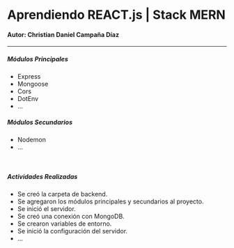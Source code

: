 <h1>Aprendiendo REACT.js | Stack MERN</h1>
<h4>Autor: Christian Daniel Campaña Díaz</h4>
<hr>
<h5>Módulos Principales</h5>
<ul>
    <li>Express</li>
    <li>Mongoose</li>
    <li>Cors</li>
    <li>DotEnv</li>
    <li>...</li>
</ul>
<h5>Módulos Secundarios</h5>
<ul>
    <li>Nodemon</li>
    <li>...</li>
</ul>
<br>
<h5>Actividades Realizadas</h5>
<ul>
    <li>Se creó la carpeta de backend.</li>
    <li>Se agregaron los módulos principales y secundarios al proyecto.</li>
    <li>Se inició el servidor.</li>
    <li>Se creó una conexión con MongoDB.</li>
    <li>Se crearon variables de entorno.</li>
    <li>Se inició la configuración del servidor.</li>
    <li>...</li>
</ul>